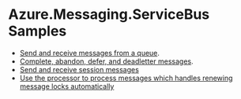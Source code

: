 ﻿---
page_type: sample
languages:
- csharp
products:
- azure
- azure-service-bus
name: Azure.Messaging.ServiceBus samples for .NET
description: Samples for the Azure.Messaging.ServiceBus client library
---

# Azure.Messaging.ServiceBus Samples

- [Send and receive messages from a queue](Sample01_HelloWorld.cs).
- [Complete, abandon, defer, and deadletter messages](Sample02_MessageSettlement.cs).
- [Send and receive session messages](Sample03_Sessions.cs)
- [Use the processor to process messages which handles renewing message locks automatically](Sample04_Processor.cs)
